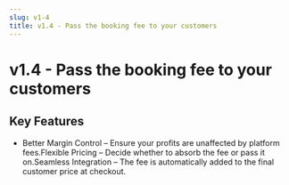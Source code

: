 ```yaml
---
slug: v1-4
title: v1.4 - Pass the booking fee to your customers
---
```


# v1.4 - Pass the booking fee to your customers

## Key Features

- Better Margin Control – Ensure your profits are unaffected by platform fees.Flexible Pricing – Decide whether to absorb the fee or pass it on.Seamless Integration – The fee is automatically added to the final customer price at checkout.
